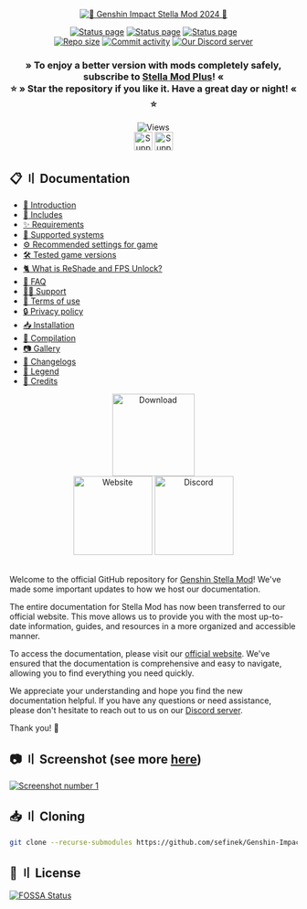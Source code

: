 <div align="center">
    <p>
        <a href="https://sefinek.net/images/stella/banner/meta2-alpha.png" title="See preview">
            <img src="https://sefinek.net/images/stella/banner/meta2-alpha-min.png" id="header-pic" alt="🌟 Genshin Impact Stella Mod 2024 🌟">
        </a>
    </p>
    <a href="https://sefinek.net" title="sefinek.net status"><img src="https://img.shields.io/website?down_message=Offline&label=Website&up_message=Online&url=https%3A%2F%2Fsefinek.net" alt="Status page"></a>
    <a href="https://api.sefinek.net" title="api.sefinek.net status"><img src="https://img.shields.io/website?down_message=Offline&label=API&up_message=Online&url=https%3A%2F%2Fapi.sefinek.net" alt="Status page"></a>
    <a href="https://cdn.sefinek.net" title="cdn.sefinek.net status"><img src="https://img.shields.io/website?down_message=Offline&label=CDN&up_message=Online&url=https%3A%2F%2Fcdn.sefinek.net" alt="Status page"></a>
    <br>
    <a href="https://github.com/sefinek/Genshin-Impact-ReShade" title="Repository size"><img src="https://img.shields.io/github/repo-size/sefinek/Genshin-Impact-ReShade?label=Repo%20size" alt="Repo size"></a>
    <a href="https://github.com/sefinek/Genshin-Impact-ReShade/commits/main" title="Commit activity"><img src="https://img.shields.io/github/commit-activity/w/sefinek/Genshin-Impact-ReShade?label=Commit%20activity" alt="Commit activity"></a>
    <a href="https://discord.com/invite/k2wfGRq4dT" title="Our Discord server"><img src="https://img.shields.io/discord/1044713077125435492?label=Discord%20server" alt="Our Discord server"></a>
    <h3>
        » To enjoy a better version with mods completely safely, subscribe to <a href="https://sefinek.net/genshin-stella-mod/subscription" title="Subscription: Unlock more benefits - Genshin Stella Mod">Stella Mod Plus</a>! «<br>
        ⭐ » Star the repository if you like it. Have a great day or night! « ⭐
    </h3>
    <img src="https://api.sefinek.net/api/v2/moecounter/@Genshin-Stella-Mod-Repo?theme=default" alt="Views" title="README.md views - starting from June 15, 2023, 12:26 PM GMT+2">
    <br>
    <a href="https://patreon.com/sefinek" title="Patreon"><img src="https://img.shields.io/endpoint.svg?url=https%3A%2F%2Fshieldsio-patreon.vercel.app%2Fapi%3Fusername%3Dsefinek%26type%3Dpledges&style=for-the-badge" id="patreon" height="32" alt="Support me on Patreon"></a>
    <a href="https://ko-fi.com/sefinek" title="Ko-fi"><img src="https://storage.ko-fi.com/cdn/brandasset/kofi_button_blue.png" id="kofi" height="32" alt="Support me on Ko-fi"></a>
</div>


## 📋 〢 Documentation
- [👋 Introduction](https://sefinek.net/genshin-stella-mod/docs?page=introduction)
- [📂 Includes](https://sefinek.net/genshin-stella-mod/docs?page=requirements#includes)
- [✨ Requirements](https://sefinek.net/genshin-stella-mod/docs?page=requirements#requirements)
- [🔧 Supported systems](https://sefinek.net/genshin-stella-mod/docs?page=requirements#supported-os)
- [⚙️ Recommended settings for game](https://sefinek.net/genshin-stella-mod/docs?page=requirements#recommended-settings-for-game)
- [🛠️ Tested game versions](https://sefinek.net/genshin-stella-mod/docs?page=requirements#tested-game-versions)
- [🐈 What is ReShade and FPS Unlock?](https://sefinek.net/genshin-stella-mod/docs?page=what-is)
- [🤔 FAQ](https://sefinek.net/genshin-stella-mod/docs?page=faq)
- [🐕‍🦺 Support](https://sefinek.net/genshin-stella-mod/docs?page=support)
- [🚨 Terms of use](https://sefinek.net/genshin-stella-mod/docs?page=terms-of-use)
- [🔒 Privacy policy](https://sefinek.net/genshin-stella-mod/docs?page=privacy-policy)
- [📥 Installation](https://sefinek.net/genshin-stella-mod/docs?page=installation)
- [🔧 Compilation](https://sefinek.net/genshin-stella-mod/docs?page=compilation)
- [📷 Gallery](https://sefinek.net/genshin-stella-mod/gallery?page=1)
- [📃 Changelogs](https://sefinek.net/genshin-stella-mod/docs?page=changelog_v8)
- [🧀 Legend](https://sefinek.net/genshin-stella-mod/docs?page=introduction#emoji-legend)
- [🧶 Credits](https://sefinek.net/genshin-stella-mod/docs?page=credits)

<div align="center">
    <a href="https://sefinek.net/genshin-stella-mod?download=true&referrer=github_readme" title="Download stable release"><img src="https://sefinek.net/images/stella/mafumafu/download.png" alt="Download" height="144px"></a>
    <br>
    <a href="https://stella.sefinek.net" title="Official website"><img src="https://sefinek.net/images/stella/mafumafu/website.png" alt="Website" height="138px"></a>
    <a href="https://discord.com/invite/k2wfGRq4dT" title="Our Discord server"><img src="https://sefinek.net/images/stella/mafumafu/discord.png" alt="Discord" height="138px"></a>
</div>
<br>

Welcome to the official GitHub repository for [Genshin Stella Mod](https://stella.sefinek.net)! We've made some important updates to how we host our documentation.

The entire documentation for Stella Mod has now been transferred to our official website.
This move allows us to provide you with the most up-to-date information, guides, and resources in a more organized and accessible manner.

To access the documentation, please visit our [official website](https://sefinek.net/genshin-stella-mod/docs).
We've ensured that the documentation is comprehensive and easy to navigate, allowing you to find everything you need quickly.

We appreciate your understanding and hope you find the new documentation helpful.
If you have any questions or need assistance, please don't hesitate to reach out to us on our [Discord server](https://discord.com/invite/k2wfGRq4dT).

Thank you! 🌟

## 📷 〢 Screenshot (see more [here](https://sefinek.net/genshin-stella-mod/gallery?page=1))
<div id="images">
    <a href="https://sefinek.net/images/stella/gallery/v7.9.7/1-2.png" title="See preview">
        <img src="https://sefinek.net/images/stella/gallery/v7.9.7/1-2.png" alt="Screenshot number 1">
    </a>
</div>

## 📥 〢 Cloning
```bash
git clone --recurse-submodules https://github.com/sefinek/Genshin-Impact-ReShade.git
```

## 🔖 〢 License
[![FOSSA Status](https://app.fossa.com/api/projects/git%2Bgithub.com%2Fsefinek%2FGenshin-Impact-ReShade.svg?type=large)](https://app.fossa.com/projects/git%2Bgithub.com%2Fsefinek%2FGenshin-Impact-ReShade?ref=badge_large)
